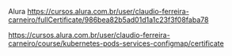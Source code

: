 Alura  https://cursos.alura.com.br/user/claudio-ferreira-carneiro/fullCertificate/986bea82b5ad01d1a1c23f3f08faba78

https://cursos.alura.com.br/user/claudio-ferreira-carneiro/course/kubernetes-pods-services-configmap/certificate
